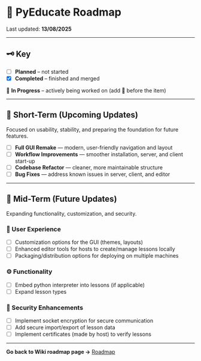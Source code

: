 # 📌 PyEducate Roadmap

Last updated: **13/08/2025**

---

## 🗝️ Key
- [ ] **Planned** – not started  
- [x] **Completed** – finished and merged

🔄 **In Progress** – actively being worked on (add 🔄 before the item)  

---

## 🚀 Short-Term (Upcoming Updates)
Focused on usability, stability, and preparing the foundation for future features.

- [ ] **Full GUI Remake** — modern, user-friendly navigation and layout
- [ ] **Workflow Improvements** — smoother installation, server, and client start-up
- [ ] **Codebase Refactor** — cleaner, more maintainable structure
- [ ] **Bug Fixes** — address known issues in server, client, and editor

---

## 🔮 Mid-Term (Future Updates)
Expanding functionality, customization, and security.

### 🎨 User Experience
- [ ] Customization options for the GUI (themes, layouts)
- [ ] Enhanced editor tools for hosts to create/manage lessons locally
- [ ] Packaging/distribution options for deploying on multiple machines

### ⚙️ Functionality
- [ ] Embed python interpreter into lessons (if applicable)
- [ ] Expand lesson types

### 🔐 Security Enhancements
- [ ] Implement socket encryption for secure communication
- [ ] Add secure import/export of lesson data
- [ ] Implement certificates (made by host) to verify lessons

---

**Go back to Wiki roadmap page →** [Roadmap](https://github.com/shegue77/PyEducate/wiki/Roadmap)
